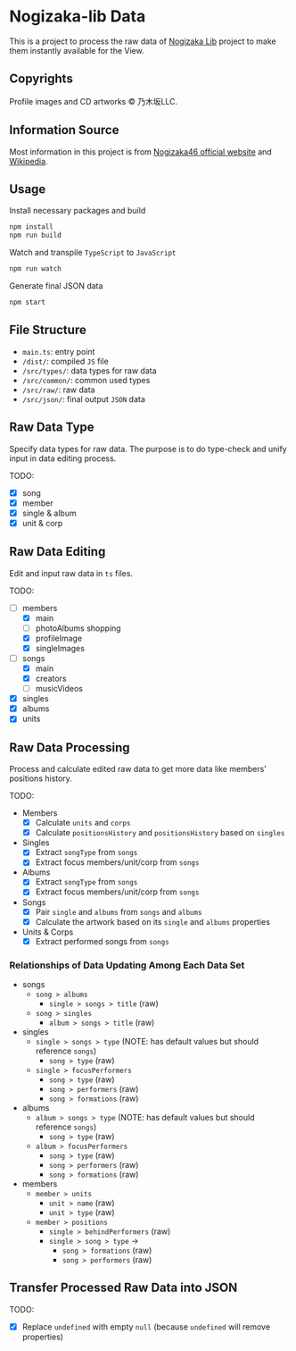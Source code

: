 # Nogizaka-lib Data

This is a project to process the raw data of [Nogizaka Lib](https://github.com/shawnrivers/nogizaka-lib) project to make them instantly available for the View.

## Copyrights

Profile images and CD artworks © 乃木坂LLC.

## Information Source

Most information in this project is from [Nogizaka46 official website](http://www.nogizaka46.com/) and [Wikipedia](https://ja.wikipedia.org/wiki/乃木坂46).

## Usage

Install necessary packages and build

```bash
npm install
npm run build
```

Watch and transpile `TypeScript` to `JavaScript`

```bash
npm run watch
```

Generate final JSON data

```bash
npm start
```

## File Structure

- `main.ts`: entry point
- `/dist/`: compiled `JS` file
- `/src/types/`: data types for raw data
- `/src/common/`: common used types
- `/src/raw/`: raw data
- `/src/json/`: final output `JSON` data

## Raw Data Type

Specify data types for raw data.
The purpose is to do type-check and unify input in data editing process.

TODO:

- [x] song
- [x] member
- [x] single & album
- [x] unit & corp

## Raw Data Editing

Edit and input raw data in `ts` files.

TODO:

- [ ] members
  - [x] main
  - [ ] photoAlbums shopping
  - [x] profileImage
  - [x] singleImages
- [ ] songs
  - [x] main
  - [x] creators
  - [ ] musicVideos
- [x] singles
- [x] albums
- [x] units

## Raw Data Processing

Process and calculate edited raw data to get more data like members' positions history.

TODO:

- Members
  - [x] Calculate `units` and `corps`
  - [x] Calculate `positionsHistory` and `positionsHistory` based on `singles`
- Singles
  - [x] Extract `songType` from `songs`
  - [x] Extract focus members/unit/corp from `songs`
- Albums
  - [x] Extract `songType` from `songs`
  - [x] Extract focus members/unit/corp from `songs`
- Songs
  - [x] Pair `single` and `albums` from `songs` and `albums`
  - [x] Calculate the artwork based on its `single` and `albums` properties
- Units & Corps
  - [x] Extract performed songs from `songs`

### Relationships of Data Updating Among Each Data Set

- songs
  - `song > albums`
    - `single > songs > title` (raw)
  - `song > singles`
    - `album > songs > title` (raw)
- singles
  - `single > songs > type` (NOTE: has default values but should reference `songs`)
    - `song > type` (raw)
  - `single > focusPerformers`
    - `song > type` (raw)
    - `song > performers` (raw)
    - `song > formations` (raw)
- albums
  - `album > songs > type` (NOTE: has default values but should reference `songs`)
    - `song > type` (raw)
  - `album > focusPerformers`
    - `song > type` (raw)
    - `song > performers` (raw)
    - `song > formations` (raw)
- members
  - `member > units`
    - `unit > name` (raw)
    - `unit > type` (raw)
  - `member > positions`
    - `single > behindPerformers` (raw)
    - `single > song > type` ->
      - `song > formations` (raw)
      - `song > performers` (raw)

## Transfer Processed Raw Data into JSON

TODO:

- [x] Replace `undefined` with empty `null` (because `undefined` will remove properties)

